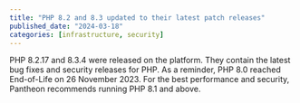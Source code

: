 ```yaml
---
title: "PHP 8.2 and 8.3 updated to their latest patch releases"
published_date: "2024-03-18"
categories: [infrastructure, security]
---
```

PHP 8.2.17 and 8.3.4 were released on the platform. They contain the latest bug fixes and security releases for PHP. As a reminder, PHP 8.0 reached End-of-Life on 26 November 2023. For the best performance and security, Pantheon recommends running PHP 8.1 and above.